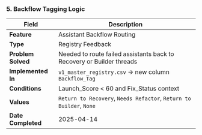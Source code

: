 
### 5. Backflow Tagging Logic

| Field       | Description |
|-------------|-------------|
| **Feature** | Assistant Backflow Routing |
| **Type**    | Registry Feedback |
| **Problem Solved** | Needed to route failed assistants back to Recovery or Builder threads |
| **Implemented In** | `v1_master_registry.csv` → new column `Backflow_Tag` |
| **Conditions** | Launch_Score < 60 and Fix_Status context |
| **Values** | `Return to Recovery`, `Needs Refactor`, `Return to Builder`, `None` |
| **Date Completed** | 2025-04-14 |
